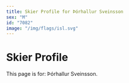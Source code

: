```yaml
---
title: Skier Profile for Þórhallur Sveinsson
sex: "M"
id: "7082"
image: "/img/flags/isl.svg" 
---
```


# Skier Profile

This page is for: Þórhallur Sveinsson.
    